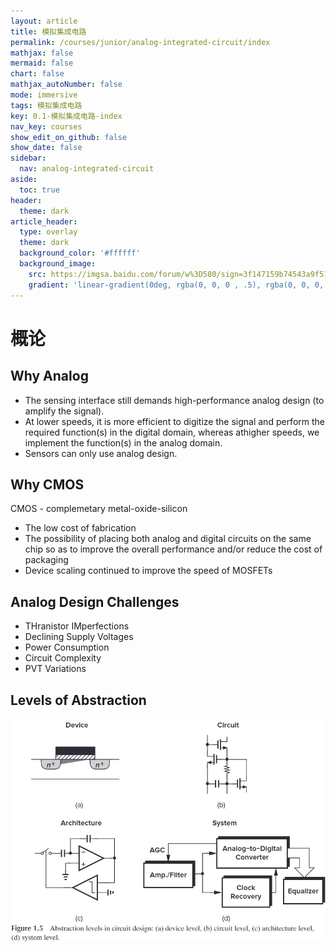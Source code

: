```yaml
---
layout: article
title: 模拟集成电路
permalink: /courses/junior/analog-integrated-circuit/index
mathjax: false
mermaid: false
chart: false
mathjax_autoNumber: false
mode: immersive
tags: 模拟集成电路
key: 0.1-模拟集成电路-index
nav_key: courses
show_edit_on_github: false
show_date: false
sidebar:
  nav: analog-integrated-circuit
aside:
  toc: true
header:
  theme: dark
article_header:
  type: overlay
  theme: dark
  background_color: '#ffffff'
  background_image:
    src: https://imgsa.baidu.com/forum/w%3D580/sign=3f147159b74543a9f51bfac42e168a7b/5c340eb30f2442a7553e5208d143ad4bd01302d4.jpg
    gradient: 'linear-gradient(0deg, rgba(0, 0, 0 , .5), rgba(0, 0, 0, .5))'
---
```


<!--more-->
<!-- more -->

# 概论

## Why Analog

* The sensing interface still demands high-performance analog design (to amplify the signal).
* At lower speeds, it is more efficient to digitize the signal and perform the required function(s) in the digital domain, whereas athigher speeds, we implement the function(s) in the analog domain.
* Sensors can only use analog design.

## Why CMOS

CMOS - complemetary metal-oxide-silicon

* The low cost of fabrication
* The possibility of placing both analog and digital circuits on the same chip so as to improve the overall performance and/or reduce the cost of packaging
* Device scaling continued to improve the speed of MOSFETs

## Analog Design Challenges

* THranistor IMperfections
* Declining Supply Voltages
* Power Consumption
* Circuit Complexity
* PVT Variations

## Levels of Abstraction

![Abstraction levels in circuit design](assets/images/Abstraction%20levels%20in%20circuit%20design.jpg)


